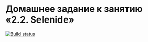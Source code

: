 # Домашнее задание к занятию «2.2. Selenide»
[![Build status](https://ci.appveyor.com/api/projects/status/9nnip98jtyfd0nud?svg=true)](https://ci.appveyor.com/project/Denis-QAMID/carddeliverywed)